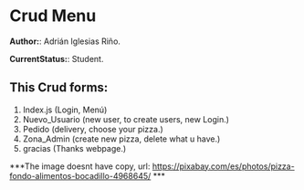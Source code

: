 # Crud Menu

**Author:**: Adrián Iglesias Riño.

**CurrentStatus:**: Student.

## This Crud forms:
1. Index.js (Login, Menú)
2. Nuevo_Usuario (new user, to create users, new Login.)
3. Pedido (delivery, choose your pizza.)
4. Zona_Admin (create new pizza, delete what u have.)
5. gracias (Thanks webpage.)

***The image doesnt have copy, url: https://pixabay.com/es/photos/pizza-fondo-alimentos-bocadillo-4968645/ ***
